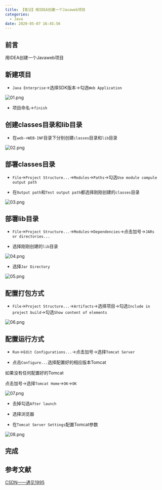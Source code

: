 ```yaml
---
title: 【笔记】用IDEA创建一个Javaweb项目
categories:
  - Java
date: 2020-05-07 16:45:56
---
```


## 前言

用IDEA创建一个Javaweb项目

<!-- more -->

## 新建项目

- `Java Enterprise`->选择SDK版本->勾选`Web Application`

![01.png](/images/20200507164556/01.png)

- 项目命名->`finish`

## 创建classes目录和lib目录

- 在`web->WEB-INF`目录下分别创建`classes`目录和`lib`目录

![02.png](/images/20200507164556/02.png)

## 部署classes目录

- `File`->`Project Structure...`->`Modules`->`Paths`->勾选`Use module compule output path`

- 在`Output path`和`Test output path`都选择刚刚创建的`classes`目录

![03.png](/images/20200507164556/03.png)

## 部署lib目录

- `File`->`Project Structure...`->`Modules`->`Dependencies`->点击加号->`JARs or directories...`

- 选择刚刚创建的`lib`目录

![04.png](/images/20200507164556/04.png)

- 选择`Jar Directory`

![05.png](/images/20200507164556/05.png)

## 配置打包方式

- `File`->`Project Structure...`->`Artifacts`->选择项目->勾选`Include in project build`->勾选`Show content of elements`

![06.png](/images/20200507164556/06.png)

## 配置运行方式

- `Run`->`Edit Configurations...`->点击加号->选择`Tomcat Server`

- 点击`Configure...`选择配置好的相应版本Tomcat

如果没有任何配置好的Tomcat

点击加号->选择`Tomcat Home`->`OK`->`OK`

![07.png](/images/20200507164556/07.png)

- 去掉勾选`After launch`

- 选择浏览器

- 在`Tomcat Server Settings`配置Tomcat参数

![08.png](/images/20200507164556/08.png)

## 完成

## 参考文献

[CSDN——遇见1995](https://blog.csdn.net/weixin_38500325/article/details/82356175)

